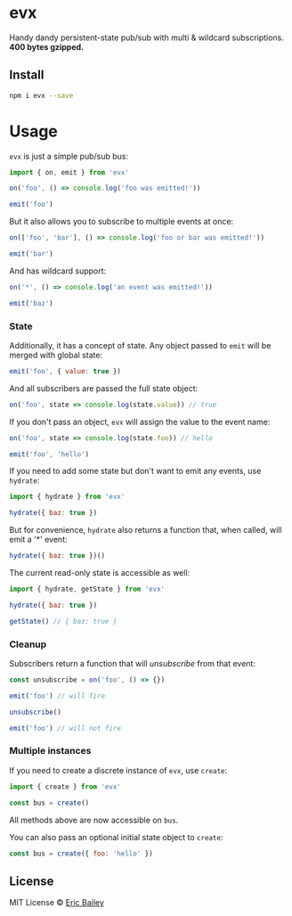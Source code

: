 # evx
Handy dandy persistent-state pub/sub with multi & wildcard subscriptions. **400
bytes gzipped.**

## Install 
```bash
npm i evx --save
```

# Usage
`evx` is just a simple pub/sub bus:
```javascript
import { on, emit } from 'evx'

on('foo', () => console.log('foo was emitted!'))

emit('foo')
```

But it also allows you to subscribe to multiple events at once:
```javascript
on(['foo', 'bar'], () => console.log('foo or bar was emitted!'))

emit('bar')
```

And has wildcard support:
```javascript
on('*', () => console.log('an event was emitted!'))

emit('baz')
```

### State

Additionally, it has a concept of state. Any object passed to `emit` will be
merged with global state:
```javascript
emit('foo', { value: true })
```

And all subscribers are passed the full state object:
```javascript
on('foo', state => console.log(state.value)) // true
```

If you don't pass an object, `evx` will assign the value to the event name:
```javascript
on('foo', state => console.log(state.foo)) // hello

emit('foo', 'hello')
```

If you need to add some state but don't want to emit any events, use `hydrate`:
```javascript
import { hydrate } from 'evx'

hydrate({ baz: true })
```

But for convenience, `hydrate` also returns a function that, when called, will
emit a '*' event:
```javascript
hydrate({ baz: true })()
```

The current read-only state is accessible as well:
```javascript
import { hydrate, getState } from 'evx'

hydrate({ baz: true })

getState() // { baz: true }
```

### Cleanup

Subscribers return a function that will *unsubscribe* from that event:
```javascript
const unsubscribe = on('foo', () => {})

emit('foo') // will fire

unsubscribe()

emit('foo') // will not fire
```

### Multiple instances

If you need to create a discrete instance of `evx`, use `create`:
```javascript
import { create } from 'evx'

const bus = create()
```

All methods above are now accessible on `bus`.

You can also pass an optional initial state object to `create`:
```javascript
const bus = create({ foo: 'hello' })
```

## License
MIT License © [Eric Bailey](https://estrattonbailey.com)

